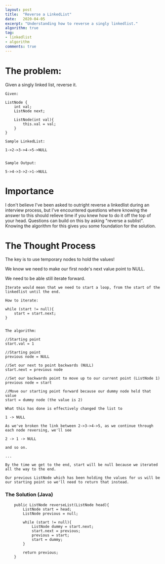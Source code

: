 ```yaml
---
layout: post
title:  "Reverse a LinkedList"
date:   2020-04-05
excerpt: "Understanding how to reverse a singly linkedlist."
algorithm: true
tag:
- linkedlist
- algorithm
comments: true
---
```

# The problem:
Given a singly linked list, reverse it.

~~~
Given:

ListNode {
    int val;
    ListNode next;

    ListNode(int val){
        this.val = val;
    }
}

Sample LinkedList: 

1->2->3->4->5->NULL


Sample Output:

5->4->3->2->1->NULL
~~~

# Importance

I don't believe I've been asked to outright reverse a linkedlist during an interview process, but I've encountered questions where knowing the answer to this should relieve time if you knew how to do it off the top of your head. Questions can build on this by asking "reverse a sublist". Knowing the algorithm for this gives you some foundation for the solution.

# The Thought Process

The key is to use temporary nodes to hold the values!

We know we need to make our first node's next value point to NULL.

We need to be able still iterate forward.

~~~
Iterate would mean that we need to start a loop, from the start of the linkedlist until the end.

How to iterate:

while (start != null){
    start = start.next;
}


The algorithm:

//Starting point
start.val = 1

//Starting point
previous node = NULL

//Set our next to point backwards (NULL)
start.next = previous node

//Set our backwards point to move up to our current point (ListNode 1)
previous node = start

//Move our starting point forward because our dummy node held that value
start = dummy node (the value is 2)

What this has done is effectively changed the list to

1 -> NULL

As we've broken the link between 2->3->4->5, as we continue through each node reversing, we'll see

2 -> 1 -> NULL

and so on.

...

By the time we get to the end, start will be null because we iterated all the way to the end.

Our previous ListNode which has been holding the values for us will be our starting point so we'll need to return that instead.
~~~


### The Solution (Java)

~~~
    public ListNode reverseList(ListNode head){
        ListNode start = head;
        ListNode previous = null;

        while (start != null){
            ListNode dummy = start.next;
            start.next = previous;
            previous = start;
            start = dummy;
        }

        return previous;
    }
~~~